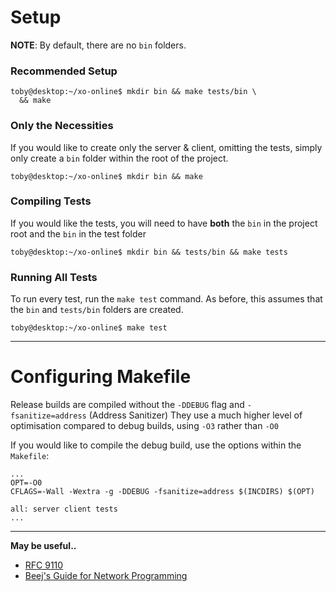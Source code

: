# Setup

**NOTE**: By default, there are no `bin` folders.

### Recommended Setup

```fish
toby@desktop:~/xo-online$ mkdir bin && make tests/bin \
  && make
```

### Only the Necessities

If you would like to create only the server & client, omitting
the tests, simply only create a `bin` folder within the root of the project.

```fish
toby@desktop:~/xo-online$ mkdir bin && make
```

### Compiling Tests

If you would like the tests, you will need to have **both**
the `bin` in the project root and the `bin` in the test folder

```fish
toby@desktop:~/xo-online$ mkdir bin && tests/bin && make tests
```

### Running All Tests

To run every test, run the `make test` command. As before,
this assumes that the `bin` and `tests/bin` folders are created.

```fish
toby@desktop:~/xo-online$ make test
```

---

# Configuring Makefile

Release builds are compiled without the `-DDEBUG` flag
and `-fsanitize=address` (Address Sanitizer)
They use a much higher level of optimisation compared to debug builds,
using `-O3` rather than `-O0`

If you would like to compile the debug build, use the options
within the `Makefile`:

```make
...
OPT=-O0
CFLAGS=-Wall -Wextra -g -DDEBUG -fsanitize=address $(INCDIRS) $(OPT)

all: server client tests
...
```

---

<b>May be useful..</b>

- [RFC 9110](https://www.rfc-editor.org/rfc/rfc9110)
- [Beej's Guide for Network Programming](https://beej.us/guide/bgnet/html/split/ip-addresses-structs-and-data-munging.html)
